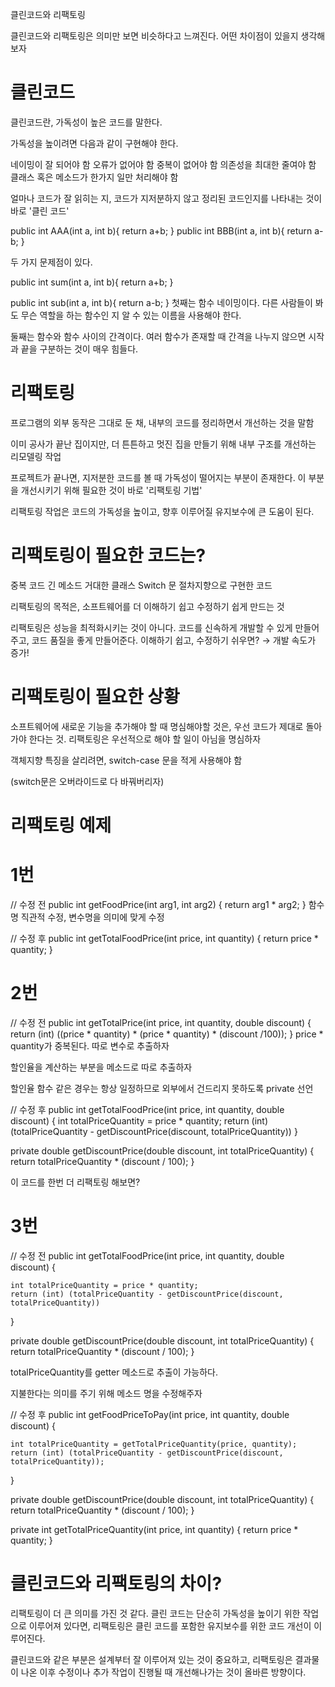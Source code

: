 클린코드와 리팩토링


클린코드와 리팩토링은 의미만 보면 비슷하다고 느껴진다. 어떤 차이점이 있을지 생각해보자


# 클린코드
클린코드란, 가독성이 높은 코드를 말한다.

가독성을 높이려면 다음과 같이 구현해야 한다.

네이밍이 잘 되어야 함
오류가 없어야 함
중복이 없어야 함
의존성을 최대한 줄여야 함
클래스 혹은 메소드가 한가지 일만 처리해야 함

얼마나 코드가 잘 읽히는 지, 코드가 지저분하지 않고 정리된 코드인지를 나타내는 것이 바로 '클린 코드'

public int AAA(int a, int b){
    return a+b;
}
public int BBB(int a, int b){
    return a-b;
}

두 가지 문제점이 있다.


public int sum(int a, int b){
    return a+b;
}

public int sub(int a, int b){
    return a-b;
}
첫째는 함수 네이밍이다. 다른 사람들이 봐도 무슨 역할을 하는 함수인 지 알 수 있는 이름을 사용해야 한다.

둘째는 함수와 함수 사이의 간격이다. 여러 함수가 존재할 때 간격을 나누지 않으면 시작과 끝을 구분하는 것이 매우 힘들다.



# 리팩토링
프로그램의 외부 동작은 그대로 둔 채, 내부의 코드를 정리하면서 개선하는 것을 말함

이미 공사가 끝난 집이지만, 더 튼튼하고 멋진 집을 만들기 위해 내부 구조를 개선하는 리모델링 작업

프로젝트가 끝나면, 지저분한 코드를 볼 때 가독성이 떨어지는 부분이 존재한다. 이 부분을 개선시키기 위해 필요한 것이 바로 '리팩토링 기법'

리팩토링 작업은 코드의 가독성을 높이고, 향후 이루어질 유지보수에 큰 도움이 된다.


# 리팩토링이 필요한 코드는?
중복 코드
긴 메소드
거대한 클래스
Switch 문
절차지향으로 구현한 코드

리팩토링의 목적은, 소프트웨어를 더 이해하기 쉽고 수정하기 쉽게 만드는 것

리팩토링은 성능을 최적화시키는 것이 아니다.
코드를 신속하게 개발할 수 있게 만들어주고, 코드 품질을 좋게 만들어준다.
이해하기 쉽고, 수정하기 쉬우면? → 개발 속도가 증가!


# 리팩토링이 필요한 상황
소프트웨어에 새로운 기능을 추가해야 할 때
명심해야할 것은, 우선 코드가 제대로 돌아가야 한다는 것. 리팩토링은 우선적으로 해야 할 일이 아님을 명심하자

객체지향 특징을 살리려면, switch-case 문을 적게 사용해야 함

(switch문은 오버라이드로 다 바꿔버리자)


# 리팩토링 예제

# 1번
// 수정 전
public int getFoodPrice(int arg1, int arg2) {
    return arg1 * arg2;
}
함수명 직관적 수정, 변수명을 의미에 맞게 수정

// 수정 후
public int getTotalFoodPrice(int price, int quantity) {
    return price * quantity;
}

# 2번
// 수정 전
public int getTotalPrice(int price, int quantity, double discount) {
    return (int) ((price * quantity) * (price * quantity) * (discount /100));
}
price * quantity가 중복된다. 따로 변수로 추출하자

할인율을 계산하는 부분을 메소드로 따로 추출하자

할인율 함수 같은 경우는 항상 일정하므로 외부에서 건드리지 못하도록 private 선언

// 수정 후
public int getTotalFoodPrice(int price, int quantity, double discount) {
	int totalPriceQuantity = price * quantity;
    return (int) (totalPriceQuantity - getDiscountPrice(discount, totalPriceQuantity))
}

private double getDiscountPrice(double discount, int totalPriceQuantity) {
    return totalPriceQuantity * (discount / 100);
}

이 코드를 한번 더 리팩토링 해보면?


# 3번
// 수정 전
public int getTotalFoodPrice(int price, int quantity, double discount) {
	
    int totalPriceQuantity = price * quantity;
    return (int) (totalPriceQuantity - getDiscountPrice(discount, totalPriceQuantity))
}

private double getDiscountPrice(double discount, int totalPriceQuantity) {
    return totalPriceQuantity * (discount / 100);
}

totalPriceQuantity를 getter 메소드로 추출이 가능하다.

지불한다는 의미를 주기 위해 메소드 명을 수정해주자


// 수정 후
public int getFoodPriceToPay(int price, int quantity, double discount) {
    
    int totalPriceQuantity = getTotalPriceQuantity(price, quantity);
    return (int) (totalPriceQuantity - getDiscountPrice(discount, totalPriceQuantity));
}

private double getDiscountPrice(double discount, int totalPriceQuantity) {
    return totalPriceQuantity * (discount / 100);
}

private int getTotalPriceQuantity(int price, int quantity) {
    return price * quantity;
}


# 클린코드와 리팩토링의 차이?
리팩토링이 더 큰 의미를 가진 것 같다. 클린 코드는 단순히 가독성을 높이기 위한 작업으로 이루어져 있다면, 리팩토링은 클린 코드를 포함한 유지보수를 위한 코드 개선이 이루어진다.

클린코드와 같은 부분은 설계부터 잘 이루어져 있는 것이 중요하고, 리팩토링은 결과물이 나온 이후 수정이나 추가 작업이 진행될 때 개선해나가는 것이 올바른 방향이다.
